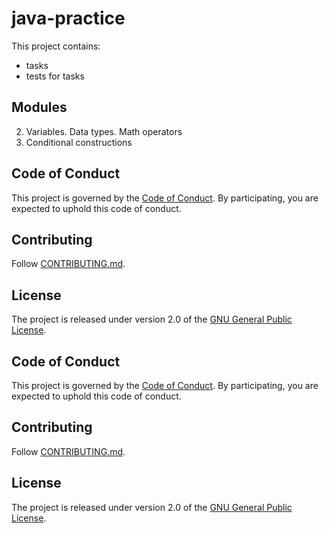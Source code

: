 # java-practice

This project contains:
 - tasks
 - tests for tasks

## Modules
 
2. Variables. Data types. Math operators
3. Conditional constructions
 
## Code of Conduct

This project is governed by the [Code of Conduct](CODE_OF_CONDUCT.md).
By participating, you are expected to uphold this code of conduct.


## Contributing

Follow [CONTRIBUTING.md](CONTRIBUTING.md).


## License

The project is released under version 2.0 of the 
[GNU General Public License](https://www.gnu.org/licenses/old-licenses/gpl-2.0.html).

## Code of Conduct

This project is governed by the [Code of Conduct](CODE_OF_CONDUCT.md).
By participating, you are expected to uphold this code of conduct.


## Contributing

Follow [CONTRIBUTING.md](CONTRIBUTING.md).


## License

The project is released under version 2.0 of the 
[GNU General Public License](https://www.gnu.org/licenses/old-licenses/gpl-2.0.html).

